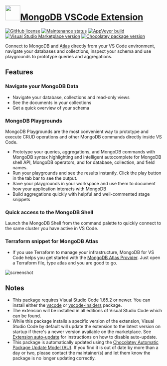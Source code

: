 # [<img src="https://cdn.jsdelivr.net/gh/dgalbraith/chocolatey-packages@173a172f9194c0956fe278cf3c7c69f61f0e71cf/icons/vscode-mongodb.png" width="48" height="48" />MongoDB VSCode Extension](https://chocolatey.org/packages/vscode-mongodb)

[![GitHub license](https://img.shields.io/github/license/mongodb-js/vscode)](https://marketplace.visualstudio.com/items/mongodb.mongodb-vscode/license)
[![Maintenance status](https://img.shields.io/badge/maintained%3F-yes-green.svg)](https://gitHub.com/dgalbraith/chocolatey-packages/graphs/commit-activity)
[![AppVeyor build](https://img.shields.io/appveyor/ci/dgalbraith/chocolatey-packages)](https://ci.appveyor.com/project/dgalbraith/chocolatey-packages)
[![Visual Studio Marketplace version](https://img.shields.io/visual-studio-marketplace/v/mongodb.mongodb-vscode?label=Marketplace)](https://marketplace.visualstudio.com/items?itemName=mongodb.mongodb-vscode)
[![Chocolatey package version](https://img.shields.io/chocolatey/v/vscode-mongodb?label=Chocolatey)](https://chocolatey.org/packages/vscode-mongodb)

Connect to MongoDB and [Atlas](https://www.mongodb.com/cloud/atlas) directly from your VS Code
environment, navigate your databases and collections, inspect your schema and use playgrounds to
prototype queries and aggregations.

## Features

### Navigate your MongoDB Data

* Navigate your database, collections and read-only views
* See the documents in your collections
* Get a quick overview of your schema

### MongoDB Playgrounds

MongoDB Playgrounds are the most convenient way to prototype and execute CRUD operations and other MongoDB commands directly inside VS Code.

* Prototype your queries, aggregations, and MongoDB commands with MongoDB syntax highlighting and intelligent autocomplete for MongoDB shell API, MongoDB operators,
and for database, collection, and field names.
* Run your playgrounds and see the results instantly. Click the play button in the tab bar to see the output.
* Save your playgrounds in your workspace and use them to document how your application interacts with MongoDB
* Build aggregations quickly with helpful and well-commented stage snippets

### Quick access to the MongoDB Shell

Launch the MongoDB Shell from the command palette to quickly connect to the same cluster you have active in VS Code.

### Terraform snippet for MongoDB Atlas

* If you use Terraform to manage your infrastructure, MongoDB for VS Code helps you get started with the [MongoDB Atlas Provider](https://www.terraform.io/docs/providers/mongodbatlas/index.html).  Just open a Terraform file, type atlas and you are good to go.

![screenshot](https://cdn.jsdelivr.net/gh/dgalbraith/chocolatey-packages@173a172f9194c0956fe278cf3c7c69f61f0e71cf/automatic/vscode-mongodb/screenshot.png)

## Notes

* This package requires Visual Studio Code 1.65.2 or newer.
  You can install either the [vscode](https://chocolatey.org/packages/vscode) or [vscode-insiders](https://chocolatey.org/packages/vscode-insiders) package.
* The extension will be installed in all editions of Visual Studio Code which can be found.
* While this package installs a specific version of the extension, Visual Studio Code by default will update the extension to the latest version on startup if there's a newer version available on the marketplace.
  See [Extension auto-update](https://code.visualstudio.com/docs/editor/extension-gallery#_extension-autoupdate) for instructions on how to disable auto-update.
* This package is automatically updated using the [Chocolatey Automatic Package Update Model (AU)](https://github.com/majkinetor/au/blob/master/README.md).
  If you find it is out of date by more than a day or two, please contact the maintainer(s) and let them know the package is no longer updating correctly.
